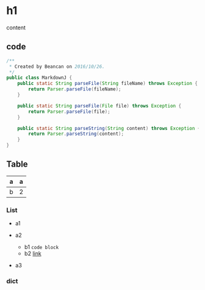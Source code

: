 # h1

content

## code

```java
/**
 * Created by Beancan on 2016/10/26.
 */
public class MarkdownJ {
    public static String parseFile(String fileName) throws Exception {
        return Parser.parseFile(fileName);
    }

    public static String parseFile(File file) throws Exception {
        return Parser.parseFile(file);
    }

    public static String parseString(String content) throws Exception {
        return Parser.parseString(content);
    }
}
```

## Table

|a|a
|---| ---
|b|2

### List

 - a1
 - a2
 
   - b1 `code block`
   - b2 [link](sss)
 - a3


### dict

[A]: [bbbbb]
[B]: [bbbbb]
[C]: [bbbbb]